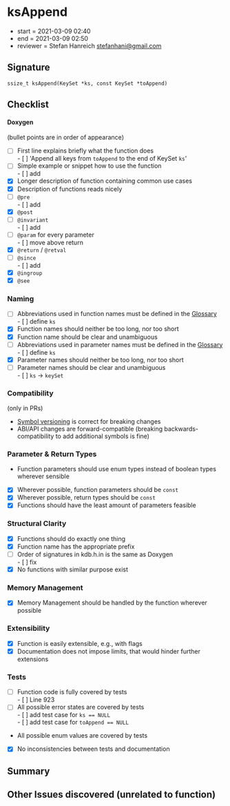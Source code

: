 # ksAppend

- start = 2021-03-09 02:40
- end = 2021-03-09 02:50
- reviewer = Stefan Hanreich <stefanhani@gmail.com>

## Signature

`ssize_t ksAppend(KeySet *ks, const KeySet *toAppend)`

## Checklist

#### Doxygen

(bullet points are in order of appearance)

- [ ] First line explains briefly what the function does  
      - [ ] 'Append all keys from `toAppend` to the end of KeySet `ks`'
- [ ] Simple example or snippet how to use the function  
      - [ ] add
- [x] Longer description of function containing common use cases
- [x] Description of functions reads nicely
- [ ] `@pre`  
      - [ ] add
- [x] `@post`
- [ ] `@invariant`  
      - [ ] add
- [ ] `@param` for every parameter  
      - [ ] move above return
- [x] `@return` / `@retval`
- [ ] `@since`  
      - [ ] add
- [x] `@ingroup`
- [x] `@see`

### Naming

- [ ] Abbreviations used in function names must be defined in the
      [Glossary](/doc/help/elektra-glossary.md)  
      - [ ] define `ks`
- [x] Function names should neither be too long, nor too short
- [x] Function name should be clear and unambiguous
- [ ] Abbreviations used in parameter names must be defined in the
      [Glossary](/doc/help/elektra-glossary.md)  
      - [ ] define `ks`
- [x] Parameter names should neither be too long, nor too short
- [ ] Parameter names should be clear and unambiguous  
      - [ ] `ks` -> `keySet`

### Compatibility

(only in PRs)

- [Symbol versioning](/doc/dev/symbol-versioning.md)
      is correct for breaking changes
- ABI/API changes are forward-compatible (breaking backwards-compatibility
      to add additional symbols is fine)

### Parameter & Return Types

- Function parameters should use enum types instead of boolean types
      wherever sensible
- [x] Wherever possible, function parameters should be `const`
- [x] Wherever possible, return types should be `const`
- [x] Functions should have the least amount of parameters feasible

### Structural Clarity

- [x] Functions should do exactly one thing
- [x] Function name has the appropriate prefix
- [ ] Order of signatures in kdb.h.in is the same as Doxygen  
      - [ ] fix
- [x] No functions with similar purpose exist

### Memory Management

- [x] Memory Management should be handled by the function wherever possible

### Extensibility

- [x] Function is easily extensible, e.g., with flags
- [x] Documentation does not impose limits, that would hinder further extensions

### Tests

- [ ] Function code is fully covered by tests  
      - [ ] Line 923
- [ ] All possible error states are covered by tests  
      - [ ] add test case for `ks == NULL`  
      - [ ] add test case for `toAppend == NULL`
- All possible enum values are covered by tests
- [x] No inconsistencies between tests and documentation

## Summary

## Other Issues discovered (unrelated to function)
